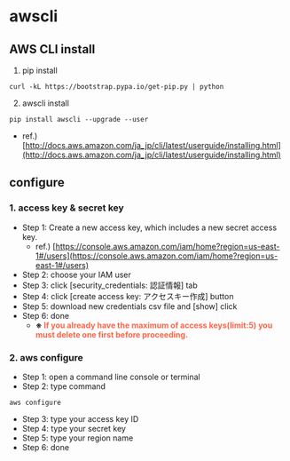 # awscli
## AWS CLI install
1. pip install
```
curl -kL https://bootstrap.pypa.io/get-pip.py | python
```
2. awscli install
```
pip install awscli --upgrade --user
```
  - ref.) [http://docs.aws.amazon.com/ja_jp/cli/latest/userguide/installing.html](http://docs.aws.amazon.com/ja_jp/cli/latest/userguide/installing.html)

## configure
### 1. access key & secret key
- Step 1: Create a new access key, which includes a new secret access key.
  - ref.) [https://console.aws.amazon.com/iam/home?region=us-east-1#/users](https://console.aws.amazon.com/iam/home?region=us-east-1#/users)
- Step 2: choose your IAM user
- Step 3: click [security_credentials: 認証情報] tab
- Step 4: click [create access key: アクセスキー作成] button
- Step 5: download new credentials csv file and [show] click
- Step 6: done
  - **※ <font color="Tomato">If you already have the maximum of access keys(limit:5) you must delete one first before proceeding.</font>**

### 2. aws configure
- Step 1: open a command line console or terminal
- Step 2: type command
```
aws configure
```
- Step 3: type your access key ID
- Step 4: type your secret key
- Step 5: type your region name
- Step 6: done
